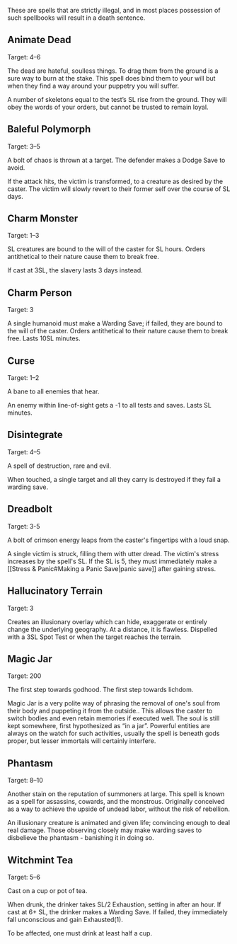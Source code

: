 These are spells that are strictly illegal, and in most places possession of such spellbooks will result in a death sentence.
## Animate Dead
Target: 4–6

The dead are hateful, soulless things. To drag them from the ground is a sure way to burn at the stake. This spell does bind them to your will but when they find a way around your puppetry you will suffer.

A number of skeletons equal to the test’s SL rise from the ground. They will obey the words of your orders, but cannot be trusted to remain loyal.
## Baleful Polymorph
Target: 3–5

A bolt of chaos is thrown at a target. The defender makes a Dodge Save to avoid.

If the attack hits, the victim is transformed, to a creature as desired by the caster. The victim will slowly revert to their former self over the course of SL days.
## Charm Monster
Target: 1–3

SL creatures are bound to the will of the caster for SL hours. Orders antithetical to their nature cause them to break free. 

If cast at 3SL, the slavery lasts 3 days instead.
## Charm Person
Target: 3

A single humanoid must make a Warding Save; if failed, they are bound to the will of the caster. Orders antithetical to their nature cause them to break free. Lasts 10SL minutes.
## Curse
Target: 1–2

A bane to all enemies that hear.

An enemy within line-of-sight gets a -1 to all tests and saves. Lasts SL minutes.
## Disintegrate
Target: 4–5

A spell of destruction, rare and evil. 

When touched, a single target and all they carry is destroyed if they fail a warding save.
## Dreadbolt
Target: 3-5

A bolt of crimson energy leaps from the caster's fingertips with a loud snap.

A single victim is struck, filling them with utter dread. The victim's stress increases by the spell's SL. If the SL is 5, they must immediately make a [[Stress & Panic#Making a Panic Save|panic save]] after gaining stress.
## Hallucinatory Terrain
Target: 3

Creates an illusionary overlay which can hide, exaggerate or entirely change the underlying geography. At a distance, it is flawless. Dispelled with a 3SL Spot Test or when the target reaches the terrain.
## Magic Jar
Target: 200

The first step towards godhood. The first step towards lichdom. 

Magic Jar is a very polite way of phrasing the removal of one's soul from their body and puppeting it from the outside.. This allows the caster to switch bodies and even retain memories if executed well. The soul is still kept somewhere, first hypothesized as “in a jar”. Powerful entities are always on the watch for such activities, usually the spell is beneath gods proper, but lesser immortals will certainly interfere. 
## Phantasm
Target: 8–10

Another stain on the reputation of summoners at large. This spell is known as a spell for assassins, cowards, and the monstrous. Originally conceived as a way to achieve the upside of undead labor, without the risk of rebellion.

An illusionary creature is animated and given life; convincing enough to deal real damage. Those observing closely may make warding saves to disbelieve the phantasm - banishing it in doing so.
## Witchmint Tea
Target: 5–6

Cast on a cup or pot of tea.

When drunk, the drinker takes SL/2 Exhaustion, setting in after an hour. If cast at 6+ SL, the drinker makes a Warding Save. If failed, they immediately fall unconscious and gain Exhausted(1).

To be affected, one must drink at least half a cup.
